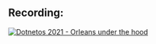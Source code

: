 ## Recording:

[![Dotnetos 2021 - Orleans under the hood](https://img.youtube.com/vi/kgRag4E6b4c/0.jpg)](https://www.youtube.com/watch?v=kgRag4E6b4c)

